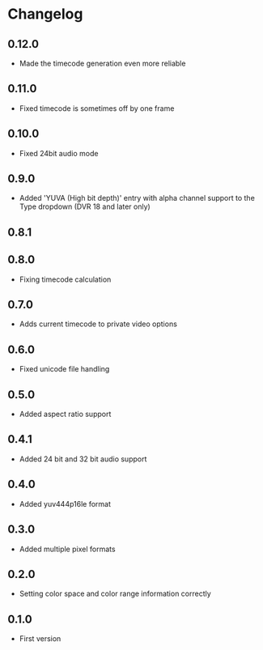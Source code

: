 # Changelog
## 0.12.0
- Made the timecode generation even more reliable
## 0.11.0
- Fixed timecode is sometimes off by one frame
## 0.10.0
- Fixed 24bit audio mode
## 0.9.0
- Added 'YUVA (High bit depth)' entry with alpha channel support to the Type dropdown (DVR 18 and later only)
## 0.8.1
## 0.8.0
- Fixing timecode calculation
## 0.7.0
- Adds current timecode to private video options
## 0.6.0
- Fixed unicode file handling
## 0.5.0
- Added aspect ratio support
## 0.4.1
- Added 24 bit and 32 bit audio support
## 0.4.0
- Added yuv444p16le format
## 0.3.0
- Added multiple pixel formats
## 0.2.0
- Setting color space and color range information correctly
## 0.1.0
- First version
